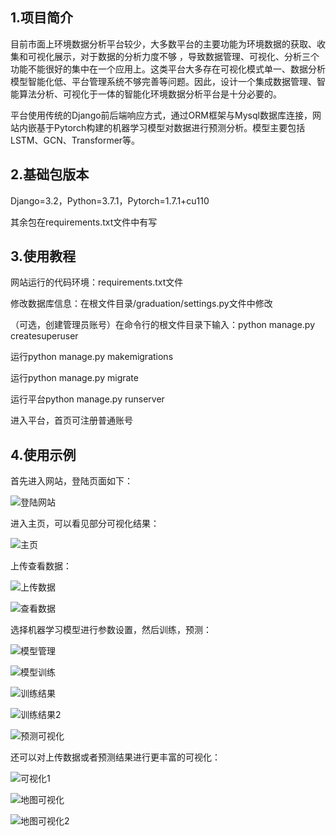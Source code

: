 ## 1.项目简介
目前市面上环境数据分析平台较少，大多数平台的主要功能为环境数据的获取、收集和可视化展示，对于数据的分析力度不够 ，导致数据管理、可视化、分析三个功能不能很好的集中在一个应用上。这类平台大多存在可视化模式单一、数据分析模型智能化低、平台管理系统不够完善等问题。因此，设计一个集成数据管理、智能算法分析、可视化于一体的智能化环境数据分析平台是十分必要的。

平台使用传统的Django前后端响应方式，通过ORM框架与Mysql数据库连接，网站内嵌基于Pytorch构建的机器学习模型对数据进行预测分析。模型主要包括LSTM、GCN、Transformer等。

## 2.基础包版本
Django=3.2，Python=3.7.1，Pytorch=1.7.1+cu110

其余包在requirements.txt文件中有写

## 3.使用教程

网站运行的代码环境：requirements.txt文件

修改数据库信息：在根文件目录/graduation/settings.py文件中修改

（可选，创建管理员账号）在命令行的根文件目录下输入：python manage.py createsuperuser

运行python manage.py makemigrations

运行python manage.py migrate

运行平台python manage.py runserver

进入平台，首页可注册普通账号

## 4.使用示例
首先进入网站，登陆页面如下：

![登陆网站](./image/登陆.jpg)

进入主页，可以看见部分可视化结果：

![主页](./image/主页.jpg)

上传查看数据：

![上传数据](./image/上传数据.jpg)

![查看数据](./image/查看数据.jpg)

选择机器学习模型进行参数设置，然后训练，预测：

![模型管理](./image/模型管理.jpg)

![模型训练](./image/模型训练.jpg)

![训练结果](./image/训练结果.jpg)

![训练结果2](./image/训练结果2.jpg)

![预测可视化](./image/预测可视化.jpg)

还可以对上传数据或者预测结果进行更丰富的可视化：

![可视化1](./image/可视化1.jpg)

![地图可视化](./image/地图可视化.jpg)

![地图可视化2](./image/地图可视化2.jpg)